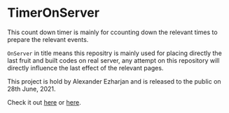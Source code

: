 # TimerOnServer
This count down timer is mainly for ccounting down the relevant times to prepare the relevant events.


`OnServer` in title means this repositry is mainly used for placing directly the last fruit and built codes on real server, any attempt on this repository will directly influence the last effect of the relevant pages.

This project is hold by Alexander Ezharjan and is released to the public on 28th June, 2021.

Check it out <a href="https://ezharjan.github.io/TimerOnServer/" target=_blank>here</a> or <a href="https://ezharjan.xyz/timer/" target=_blank>here</a>. 
